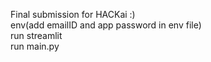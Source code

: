 Final submission for HACKai :) <br>
env(add emailID and app password in env file) <br>
run streamlit <br>
run main.py 


